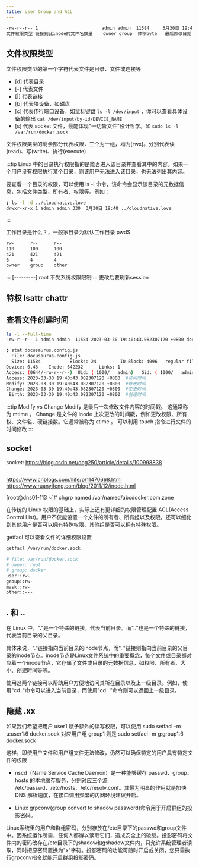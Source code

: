 ```yaml
---
title: User Group and ACL
---
```


```bash
-rw-r--r-- 1                        admin admin  11584     3月30日 19:40    docusaurus.config.js
文件权限类型 链接到此inode的文件名数量    owner group  体积byte   最后修改日期     文件名
```
## 文件权限类型
文件权限类型的第一个字符代表文件是目录、文件或连接等
- [d] 代表目录
- [-] 代表文件
- [|] 代表链接
- [b] 代表块设备，如磁盘 
- [c] 代表传行端口设备，如鼠标键盘 `ls -l /dev/input` ，你可以查看具体设备的输出 `cat /dev/input/by-id/DEVICE_NAME`
- [s] 代表 socket 文件，最能体现"一切皆文件"设计哲学。如 `sudo ls -l /var/run/docker.sock`

文件权限类型的剩余部分代表权限，三个为一组，均为[rwx]。分别代表读(read)、写(write)、执行(execute)

:::tip
Linux 中的目录执行权限指的是能否进入该目录并查看其中的内容。如果一个用户没有权限执行某个目录，则该用户无法进入该目录，也无法列出其内容。

要查看一个目录的权限，可以使用 ls -l 命令，该命令会显示该目录的元数据信息，包括文件类型、所有者、权限等。例如：
```bash
❯ ls -l -d ../cloudnative.love
drwxr-xr-x 1 admin admin 330  3月30日 19:40 ../cloudnative.love
```
:::



工作目录是什么？，一般家目录为默认工作目录 pwdS
```bash
rw-      r--      r--
110      100      100
421      421      421
6        4        4
owner    group    other
```
:::
[---------]
root 不受系统权限限制
:::
更改后要刷新session

## 特权 lsattr chattr


## 查看文件创建时间
```bash
ls -l --full-time
-rw-r--r-- 1 admin admin  11584 2023-03-30 19:40:43.082307120 +0800 docusaurus.config.js
```

```bash
❯ stat docusaurus.config.js
  File: docusaurus.config.js
  Size: 11584           Blocks: 24         IO Block: 4096   regular file
Device: 0,43    Inode: 642232      Links: 1
Access: (0644/-rw-r--r--)  Uid: ( 1000/   admin)   Gid: ( 1000/   admin)
Access: 2023-03-30 19:40:43.082307120 +0800  #访问时间
Modify: 2023-03-30 19:40:43.082307120 +0800  #修改时间
Change: 2023-03-30 19:40:43.082307120 +0800  #变更时间
 Birth: 2023-03-30 19:40:43.082307120 +0800  #创建时间
```

:::tip Modify vs Change
Modify 是最后一次修改文件内容的时间戳。 这通常称为 mtime 。
Change 是文件的 inode 上次更改的时间戳，例如更改权限、所有权、文件名、硬链接数。它通常被称为 ctime 。
可以利用 touch 指令进行文件的时间修改
:::
## socket
socket: https://blog.csdn.net/dog250/article/details/100998838
## 
https://www.cnblogs.com/llife/p/11470668.html  
https://www.ruanyifeng.com/blog/2011/12/inode.html

[root@dns01-113 ~]# chgrp named /var/named/abcdocker.com.zone 

在传统的 Linux 权限的基础上，实际上还有更详细的权限管理配置 ACL(Access Control List)。用户不仅能设置一个文件的所有者、所有组以及权限，还可以细化到其他用户是否可以拥有特殊权限、其他组是否可以拥有特殊权限。

getfacl 可以查看文件的详细权限设置
```bash
getfacl /var/run/docker.sock

# file: var/run/docker.sock
# owner: root
# group: docker
user::rw-
group::rw-
mask::rw-
other::---
```

## . 和 .. 
在 Linux 中，"."是一个特殊的链接，代表当前目录。而".."也是一个特殊的链接，代表当前目录的父目录。

具体来说，"."链接指向当前目录的inode节点，而".."链接则指向当前目录的父目录的inode节点。inode节点是Linux文件系统中的重要概念，每个文件或目录都对应着一个inode节点，它存储了文件或目录的元数据信息，如权限、所有者、大小、创建时间等等。

使用这两个链接可以帮助用户方便地访问其所在目录以及上一级目录。例如，使用"cd ."命令可以进入当前目录，而使用"cd .."命令则可以返回上一级目录。


## 隐藏 .xx


如果我们希望把用户 user1 赋予额外的读写权限，可以使用 sudo setfacl -m u:user1:6 docker.sock
对应用户组 group1 则是 sudo setfacl -m g:group1:6 docker.sock


这样，即使用户文件和用户组文件无法修改，仍然可以确保特定的用户具有特定文件的权限


- nscd（Name Service Cache Daemon）是一种能够缓存 passwd、group、hosts 的本地缓存服务，分别对应三个源 /etc/passwd、/etc/hosts、/etc/resolv.conf。其最为明显的作用就是加快 DNS 解析速度，在接口调用频繁的内网环境建议开启。

- Linux grpconv(group convert to shadow password)命令用于开启群组的投影密码。

Linux系统里的用户和群组密码，分别存放在/etc目录下的passwd和group文件中。因系统运作所需，任何人都得以读取它们，造成安全上的破绽。投影密码将文件内的密码改存在/etc目录下的shadow和gshadow文件内，只允许系统管理者读取，同时把原密码置换为"x"字符。投影密码的功能可随时开启或关闭，您只需执行grpconv指令就能开启群组投影密码。